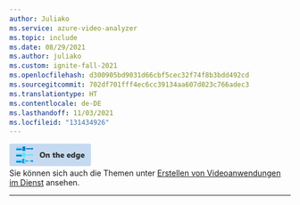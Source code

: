 ```yaml
---
author: Juliako
ms.service: azure-video-analyzer
ms.topic: include
ms.date: 08/29/2021
ms.author: juliako
ms.custom: ignite-fall-2021
ms.openlocfilehash: d300905bd9031d66cbf5cec32f74f8b3bdd492cd
ms.sourcegitcommit: 702df701fff4ec6cc39134aa607d023c766adec3
ms.translationtype: HT
ms.contentlocale: de-DE
ms.lasthandoff: 11/03/2021
ms.locfileid: "131434926"
---
```

![Edgesymbol](../media/env-icon/edge.png)  
Sie können sich auch die Themen unter [Erstellen von Videoanwendungen im Dienst](../../index.yml) ansehen.

---
